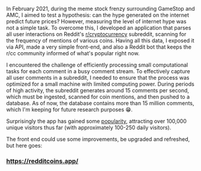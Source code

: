 In February 2021, during the meme stock frenzy surrounding GameStop and AMC, I aimed to test a hypothesis: can the hype generated on the internet predict future prices? However, measuring the level of internet hype was not a simple task. To overcome this, I developed an application that parses all user interactions on Reddit's [r/cryptocurrency](https://www.reddit.com/r/CryptoCurrency/) subreddit, scanning for the frequency of mentions of various coins. Having all this data, I exposed it via API, made a very simple front-end, and also a Reddit bot that keeps the r/cc community informed of what's popular right now.

I encountered the challenge of efficiently processing small computational tasks for each comment in a busy comment stream. To effectively capture all user comments in a subreddit, I needed to ensure that the process was optimized for a small machine with limited computing power. During periods of high activity, the subreddit generates around 15 comments per second, which must be ingested, scanned for coin mentions, and then pushed to a database. As of now, the database contains more than 15 million comments, which I'm keeping for future research purposes 😁.

Surprisingly the app has gained some [popularity](https://redditcoins.app/report.html), attracting over 100,000 unique visitors thus far (with approximately 100-250 daily visitors).

The front end could use some improvements, be upgraded and refreshed, but here goes: 

### **https://redditcoins.app/**
